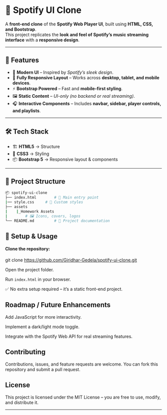 # 🎵 Spotify UI Clone  

A **front-end clone** of the **Spotify Web Player UI**, built using **HTML, CSS, and Bootstrap**.  
This project replicates the **look and feel of Spotify’s music streaming interface** with a **responsive design**.  

---

## 🚀 Features  
- 🎨 **Modern UI** – Inspired by *Spotify’s sleek design*.  
- 📱 **Fully Responsive Layout** – Works across **desktop, tablet, and mobile devices**.  
- ⚡ **Bootstrap Powered** – Fast and **mobile-first styling**.  
- 🖼️ **Static Content** – *UI-only (no backend or real streaming)*.  
- 🎧 **Interactive Components** – Includes **navbar, sidebar, player controls, and playlists**.  

---

## 🛠️ Tech Stack  
- 🏗️ **HTML5** → Structure  
- 🎨 **CSS3** → Styling  
- 📦 **Bootstrap 5** → Responsive layout & components  

---

## 📂 Project Structure  

```bash
📦 spotify-ui-clone
├── index.html        # 🎯 Main entry point
|── style.css     # 🎨 Custom styles
├── assets
|    |_Homework Assets
|        # 🖼️ Icons, covers, logos
└── README.md         # 📘 Project documentation
```

## 🔧 Setup & Usage

#### Clone the repository:

git clone https://github.com/Giridhar-Gedela/spotify-ui-clone.git


Open the project folder.

Run ```index.html``` in your browser.

✅ No extra setup required – it’s a static front-end project.

<!--📸 Screenshots -->



## Roadmap / Future Enhancements

Add JavaScript for more interactivity.

Implement a dark/light mode toggle.

Integrate with the Spotify Web API for real streaming features.

## Contributing

Contributions, issues, and feature requests are welcome.
You can fork this repository and submit a pull request.

## License

This project is licensed under the MIT License – you are free to use, modify, and distribute it.

---
